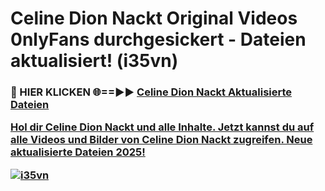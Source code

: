 # Celine Dion Nackt Original Videos 0nlyFans durchgesickert - Dateien aktualisiert! (i35vn)

<h3>🔴 HIER KLICKEN 🌐==►► <a href="https://tinyurl.com/h6vf6nb8" rel="nofollow">Celine Dion Nackt Aktualisierte Dateien

Hol dir Celine Dion Nackt und alle Inhalte. Jetzt kannst du auf alle Videos und Bilder von Celine Dion Nackt zugreifen. Neue aktualisierte Dateien 2025!

[![i35vn](https://i.imgur.com/sD4kR3V.gif)](https://tinyurl.com/h6vf6nb8)
